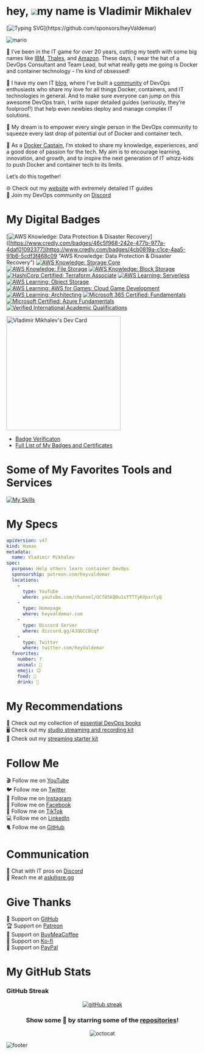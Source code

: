 hey, ![](https://user-images.githubusercontent.com/18350557/176309783-0785949b-9127-417c-8b55-ab5a4333674e.gif)my name is Vladimir Mikhalev
=========================================================================================================================================

[![Typing SVG](https://readme-typing-svg.demolab.com?font=Fira+Code&duration=5000&pause=1000&color=9046FF&width=435&lines=But+my+friends+call+me+Valdemar.)](https://github.com/sponsors/heyValdemar)

![mario](https://user-images.githubusercontent.com/10498744/210012254-234538ff-d198-48aa-8964-37e6fd45d227.gif)

💾 I’ve been in the IT game for over 20 years, cutting my teeth with some big names like [IBM](https://www.linkedin.com/in/heyvaldemar/), [Thales](https://www.linkedin.com/in/heyvaldemar/), and [Amazon](https://www.linkedin.com/in/heyvaldemar/). These days, I wear the hat of a DevOps Consultant and Team Lead, but what really gets me going is Docker and container technology - I’m kind of obsessed!

💛 I have my own IT [blog](https://www.heyvaldemar.com/), where I’ve built a [community](https://discord.gg/AJQGCCBcqf) of DevOps enthusiasts who share my love for all things Docker, containers, and IT technologies in general. And to make sure everyone can jump on this awesome DevOps train, I write super detailed guides (seriously, they’re foolproof!) that help even newbies deploy and manage complex IT solutions.

🚀 My dream is to empower every single person in the DevOps community to squeeze every last drop of potential out of Docker and container tech.

🐳 As a [Docker Captain](https://www.docker.com/captains/vladimir-mikhalev/), I’m stoked to share my knowledge, experiences, and a good dose of passion for the tech. My aim is to encourage learning, innovation, and growth, and to inspire the next generation of IT whizz-kids to push Docker and container tech to its limits.

Let’s do this together!

🌐 Check out my [website](https://www.heyvaldemar.com/) with extremely detailed IT guides\
💬 Join my DevOps community on [Discord](https://discord.gg/AJQGCCBcqf)

# My Digital Badges

[![AWS Knowledge: Data Protection & Disaster Recovery](https://images.credly.com/size/150x150/images/b8766b97-8362-4948-a08c-d4fbd2cda57c/image.png)]([https://www.credly.com/badges/46c5f968-242e-477b-977a-4daf01092377](https://www.credly.com/badges/4cb0819a-c1ce-4aa5-91b6-5cdf3f468c09 "AWS Knowledge: Data Protection & Disaster Recovery")
[![AWS Knowledge: Storage Core](https://images.credly.com/size/150x150/images/4c6a3c3a-e1dd-46f7-bcaf-cc69b817042e/image.png)](https://www.credly.com/badges/746a22ee-90dd-49e6-810b-9536b33674f1 "AWS Knowledge: Storage Core")
[![AWS Knowledge: File Storage](https://images.credly.com/size/150x150/images/a894153e-1762-4870-83b9-150ff294d7fb/image.png)](https://www.credly.com/badges/6d56e0ce-c018-42a1-a2e4-d8dac6d1b078 "AWS Knowledge: File Storage")
[![AWS Knowledge: Block Storage](https://images.credly.com/size/150x150/images/bd6f25a2-b7ac-4b4c-ae4c-887864ba105e/image.png)](https://www.credly.com/badges/f591e5d9-47f0-4044-99e2-602abbdbaf80/public_url "AWS Knowledge: Block Storage")
[![HashiCorp Certified: Terraform Associate](https://images.credly.com/size/150x150/images/85b9cfc4-257a-4742-878c-4f7ab4a2631b/image.png)](https://www.credly.com/badges/46c5f968-242e-477b-977a-4daf01092377 "HashiCorp Certified: Terraform Associate")
[![AWS Learning: Serverless](https://images.credly.com/size/150x150/images/e07c6cc4-b737-4d7e-8ce8-66b6b7a60367/image.png)](https://www.credly.com/badges/800efbf2-3767-469b-8743-f14db219b304 "AWS Learning: Serverless")
[![AWS Learning: Object Storage](https://images.credly.com/size/150x150/images/100511fc-a919-4c0c-b313-7f49b6d09ef6/image.png)](https://www.credly.com/badges/21282a86-30df-4054-a552-569eca1c100f "AWS Learning: Object Storage")
[![AWS Learning: AWS for Games: Cloud Game Development](https://images.credly.com/size/150x150/images/1e1e332c-cbe5-4358-9491-748cc5c5d15f/image.png)](https://www.credly.com/badges/a2450a87-54d6-4cf0-99ca-22163530f33a "AWS Learning: AWS for Games: Cloud Game Development")
[![AWS Learning: Architecting](https://images.credly.com/size/150x150/images/519a6dba-f145-4c1a-85a2-1d173d6898d9/image.png)](https://www.credly.com/badges/ad2082cf-bf19-4054-ab27-89e762a8f24d "AWS Learning: Architecting")
[![Microsoft 365 Certified: Fundamentals](https://images.credly.com/size/150x150/images/0c6d9839-f468-4adc-987d-5cfae4a9ee67/image.png)](https://www.credly.com/badges/ebbd0494-5d31-4498-b36c-65478a4e3421 "Microsoft 365 Certified: Fundamentals")
[![Microsoft Certified: Azure Fundamentals](https://images.credly.com/size/150x150/images/be8fcaeb-c769-4858-b567-ffaaa73ce8cf/image.png)](https://www.credly.com/badges/6871ee3c-b12a-4965-830c-ff744532c723/ "Microsoft Certified: Azure Fundamentals")
[![Verified International Academic Qualifications](https://images.credly.com/size/150x150/images/0ab5b829-02ae-4a73-ac82-ab9798fb76e9/157a788a3a7d3880f574c2cdaf0b97d5.png)](https://www.credly.com/badges/3dd7feaa-a182-4ed3-beb8-a639b086f46e "Verified International Academic Qualifications")

<a href="https://app.daily.dev/heyValdemar"><img src="https://github.com/heyvaldemar/heyvaldemar/blob/main/devcard.svg" width="300" alt="Vladimir Mikhalev's Dev Card"/></a>

- [Badge Verificaton](https://www.credly.com/users/heyvaldemar/badges)
- [Full List of My Badges and Certificates](https://www.heyvaldemar.com/vladimir-mikhalev/)

# Some of My Favorites Tools and Services

[![My Skills](https://skillicons.dev/icons?i=linux,raspberrypi,md,bash,powershell,ansible,py,go,nodejs,aws,azure,gcp,netlify,docker,kubernetes,openshift,openstack,dynamodb,mongodb,redis,postgres,mysql,github,gitlab,grafana,prometheus,jenkins,maven,nginx,prisma,figma,html,css,wordpress,gatsby,ps,pr,ae,unity,unreal,androidstudio,vim,neovim,atom,vscode)](https://github.com/heyValdemar)

# My Specs

```yaml
apiVersion: v47
kind: Human
metadata:
  name: Vladimir Mikhalev
spec:
  purpose: Help others learn container DevOps
  sponsorship: patreon.com/heyvaldemar
  locations:
    - 
      type: YouTube
      where: youtube.com/channel/UCf85kQ0u1sYTTTyKVpxrlyQ
    - 
      type: Homepage
      where: heyvaldemar.com
    - 
      type: Discord Server
      where: discord.gg/AJQGCCBcqf
    -
      type: Twitter
      where: twitter.com/heyValdemar
  favorites:
    number: 7
    animal: 🐶
    emoji: 😉
    food: 🍕
    drink: 🍹
```

# My Recommendations
📕 Check out my collection of [essential DevOps books](https://kit.co/heyValdemar/essential-devops-books)\
🖥️ Check out my [studio streaming and recording kit](https://kit.co/heyValdemar/my-studio-streaming-and-recording-kit)\
📡 Check out my [streaming starter kit](https://kit.co/heyValdemar/streaming-starter-kit)

# Follow Me
🎬 Follow me on [YouTube](https://www.youtube.com/channel/UCf85kQ0u1sYTTTyKVpxrlyQ?sub_confirmation=1)\
🐦 Follow me on [Twitter](https://twitter.com/heyValdemar)\
🎨 Follow me on [Instagram](https://www.instagram.com/heyvaldemar/)\
🎸 Follow me on [Facebook](https://www.facebook.com/heyValdemarFB/)\
🎥 Follow me on [TikTok](https://www.tiktok.com/@heyvaldemar)\
💻 Follow me on [LinkedIn](https://www.linkedin.com/in/heyvaldemar/)\
🐈 Follow me on [GitHub](https://github.com/heyvaldemar)

# Communication
👾 Chat with IT pros on [Discord](https://discord.gg/AJQGCCBcqf)\
📧 Reach me at ask@sre.gg

# Give Thanks
💎 Support on [GitHub](https://github.com/sponsors/heyValdemar)\
🏆 Support on [Patreon](https://www.patreon.com/heyValdemar)\
🥤 Support on [BuyMeaCoffee](https://www.buymeacoffee.com/heyValdemar)\
🍪 Support on [Ko-fi](https://ko-fi.com/heyValdemar)\
💖 Support on [PayPal](https://www.paypal.com/paypalme/heyValdemarCOM)

# My GitHub Stats

### GitHub Streak
<div align="center">

[![gitHub streak](https://github-readme-streak-stats.herokuapp.com?user=heyValdemar&hide_border=true&date_format=M%20j%5B%2C%20Y%5D&background=DD272700&stroke=9046FF&ring=9046FF&fire=9046FF&currStreakNum=9046FF&sideNums=9046FF&currStreakLabel=9046FF&sideLabels=9046FF&dates=9046FF)](https://github.com/heyvaldemar)

</div>

<div align="center">

### Show some 💜 by starring some of the [repositories](https://github.com/heyValdemar?tab=repositories)!

![octocat](https://user-images.githubusercontent.com/10498744/210113490-e2fad07f-4488-4da8-a656-b9abbdd8cb26.gif)

</div>

![footer](https://user-images.githubusercontent.com/10498744/210157572-1fca0242-8af2-46a6-bfa3-666ffd40ebde.svg)
